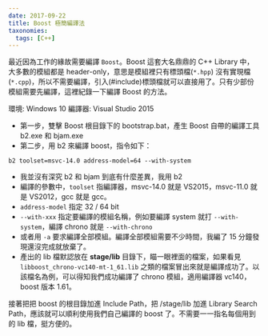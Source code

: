 ```yaml
---
date: 2017-09-22
title: Boost 極簡編譯法
taxonomies:
  tags: [C++]
---
```


最近因為工作的緣故需要編譯 `Boost`。Boost 這套大名鼎鼎的 C++ Library 中，大多數的模組都是 header-only，意思是模組裡只有標頭檔(`*.hpp`) 沒有實現檔(`*.cpp`)，所以不需要編譯，引入(#include)標頭檔就可以直接用了。只有少部份模組需要先編譯，這裡紀錄一下編譯 Boost 的方法。

環境: Windows 10 編譯器: Visual Studio 2015


* 第一步，雙擊 Boost 根目錄下的 bootstrap.bat，產生 Boost 自帶的編譯工具 b2.exe 和 bjam.exe
* 第二步，用 b2 來編譯 boost，指令如下：

```
b2 toolset=msvc-14.0 address-model=64 --with-system
```

* 我並沒有深究 b2 和 bjam 到底有什麼差異，我用 b2
* 編譯的參數中，`toolset` 指編譯器，msvc-14.0 就是 VS2015，msvc-11.0 就是 VS2012，gcc 就是 gcc。
* `address-model` 指定 32 / 64 bit
* `--with-xxx` 指定要編譯的模組名稱，例如要編譯 system 就打 `--with-system`，編譯 chrono 就是 `--with-chrono`
* 或者用 `-a` 要求編譯全部模組。編譯全部模組需要不少時間，我編了 15 分鐘發現還沒完成就放棄了。
* 產出的 lib 檔默認放在 **stage/lib** 目錄下，瞄一眼裡面的檔案，如果看見 `libboost_chrono-vc140-mt-1_61.lib` 之類的檔案冒出來就是編譯成功了。以該檔名為例，可以得知我們成功編譯了 chrono 模組，適用編譯器 vc140，boost 版本 1.61。

接著把把 boost 的根目錄加進 Include Path，把 /stage/lib 加進 Library Search Path，應該就可以順利使用我們自己編譯的 boost 了。不需要一一指名每個用到的 lib 檔，挺方便的。